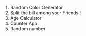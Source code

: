 1) Random Color Generator
2) Split the bill among your Friends !
3) Age Calculator
4) Counter App
5) Random number
